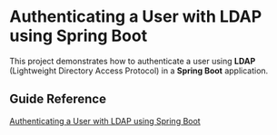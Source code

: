 # Authenticating a User with LDAP using Spring Boot

This project demonstrates how to authenticate a user using **LDAP** (Lightweight Directory Access Protocol) in a **Spring Boot** application.

## Guide Reference
[Authenticating a User with LDAP using Spring Boot](https://spring.io/guides/gs/authenticating-ldap)